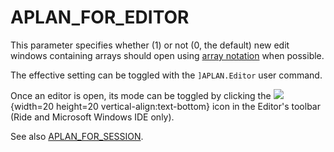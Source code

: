 <h1 class="heading"><span class="name">APLAN_FOR_EDITOR</span></h1>

This parameter specifies whether (1) or not (0, the default) new edit windows containing arrays should open using [array notation](../../../programming-reference-guide/introduction/arrays/array-notation/) when possible.

The effective setting can be toggled with the `]APLAN.Editor` user command.

Once an editor is open, its mode can be toggled by clicking the ![](../../../release-notes/img/object_arraynotation.png){width=20 height=20 vertical-align:text-bottom} icon in the Editor's toolbar (Ride and Microsoft Windows IDE only).

See also [APLAN_FOR_SESSION](../aplan-for-session).
